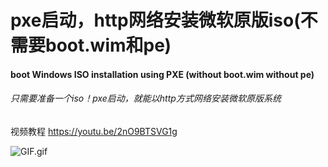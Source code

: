 # pxe启动，http网络安装微软原版iso(不需要boot.wim和pe)

#### boot Windows ISO installation using PXE (without boot.wim without pe)

###### 只需要准备一个iso！pxe启动，就能以http方式网络安装微软原版系统

视频教程 https://youtu.be/2nO9BTSVG1g

![GIF.gif](https://github.com/zwj4031/netinstall/blob/master/Sample/GIF.gif?raw=true)